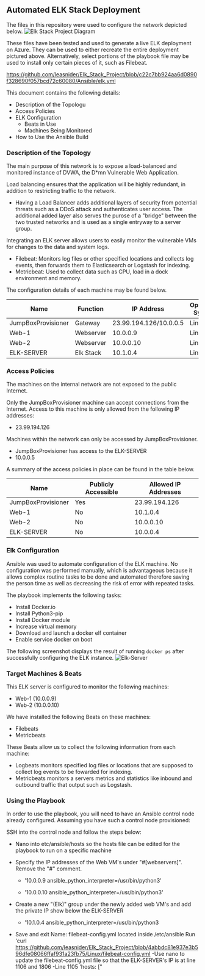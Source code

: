 ## Automated ELK Stack Deployment

The files in this repository were used to configure the network depicted below.
![Elk Stack Project Diagram](https://user-images.githubusercontent.com/91147087/155912807-96859e1c-4ead-43f7-a56a-2c7acf6e83c2.png)



These files have been tested and used to generate a live ELK deployment on Azure. They can be used to either recreate the entire deployment pictured above. Alternatively, select portions of the playbook file may be used to install only certain pieces of it, such as Filebeat.

  https://github.com/leasnider/Elk_Stack_Project/blob/c22c7bb924aa6d0890f328690f057bcd72c60080/Ansible/elk.yml

This document contains the following details:
- Description of the Topologu
- Access Policies
- ELK Configuration
  - Beats in Use
  - Machines Being Monitored
- How to Use the Ansible Build


### Description of the Topology

The main purpose of this network is to expose a load-balanced and monitored instance of DVWA, the D*mn Vulnerable Web Application.

Load balancing ensures that the application will be highly redundant, in addition to restricting traffic to the network.
- Having a Load Balancer adds additional layers of security from potential threats such as a DDoS attack and authenticates user access. The additional added layer also serves the purose of a "bridge" between the two trusted networks and is used as a single entryway to a server group.

Integrating an ELK server allows users to easily monitor the vulnerable VMs for changes to the data and system logs.
- Filebeat: Monitors log files or other specified locations and collects log events, then forwards them to Elasticsearch or Logstash for indexing.
- Metricbeat: Used to collect data such as CPU, load in a dock environment and memory.

The configuration details of each machine may be found below.


| Name     | Function | IP Address | Operating System |
|----------|----------|------------|------------------|
| JumpBoxProvisioner | Gateway  | 23.99.194.126/10.0.0.5   | Linux            |
| Web-1     |   Webserver       |   10.0.0.9         |   Linux               |
| Web-2    |   Webserver       |    10.0.0.10        |      Linux            |
| ELK-SERVER    |      Elk Stack    |     10.1.0.4       |        Linux          |

### Access Policies

The machines on the internal network are not exposed to the public Internet. 

Only the JumpBoxProvisioner machine can accept connections from the Internet. Access to this machine is only allowed from the following IP addresses:
- 23.99.194.126

Machines within the network can only be accessed by JumpBoxProvisioner.
- JumpBoxProvisioner has access to the ELK-SERVER
- 10.0.0.5

A summary of the access policies in place can be found in the table below.

| Name     | Publicly Accessible | Allowed IP Addresses |
|----------|---------------------|----------------------|
| JumpBoxProvisioner| Yes              | 23.99.194.126        |
|   Web-1       |    No                 |      10.1.0.4                |
|   Web-2      |      No               |       10.0.0.10               |
|   ELK-SERVER       |      No               |      10.0.0.4                |
### Elk Configuration

Ansible was used to automate configuration of the ELK machine. No configuration was performed manually, which is advantageous because it allows complex routine tasks to be done and automated therefore saving the person time as well as decreasing the risk of error with repeated tasks.

The playbook implements the following tasks:
- Install Docker.io
- Install Python3-pip
- Install Docker module
- Increase virtual memory
- Download and launch a docker elf container
- Enable service docker on boot


The following screenshot displays the result of running `docker ps` after successfully configuring the ELK instance.
![Elk-Server](https://user-images.githubusercontent.com/91147087/156050002-ef3cba6b-ab7b-4fee-9e37-a13e6ba98c45.png)



### Target Machines & Beats
This ELK server is configured to monitor the following machines:
- Web-1 (10.0.0.9)
- Web-2 (10.0.0.10)

We have installed the following Beats on these machines:
- Filebeats
- Metricbeats

These Beats allow us to collect the following information from each machine:
- Logbeats monitors specified log files or locations that are supposed to collect log events to be fowarded for indexing.
- Metricbeats monitors a servers metrics and statistics like inbound and outbound traffic that output such as Logstash.


### Using the Playbook
In order to use the playbook, you will need to have an Ansible control node already configured. Assuming you have such a control node provisioned: 

SSH into the control node and follow the steps below:
- Nano into etc/ansible/hosts so the hosts file can be edited for the playbook to run on a specific machine
- Specify the IP addresses of the Web VM's under "#[webservers]". Remove the "#" comment.
  
  - '10.0.0.9 ansible_python_interpreter=/usr/bin/python3'
  
  - '10.0.0.10 ansible_python_interpreter=/usr/bin/python3'

- Create a new "(Elk)" group under the newly added web VM's and add the private IP show below the ELK-SERVER
  - '10.1.0.4 ansible_python_interpreter=/usr/bin/python3
 - Save and exit
Name: filebeat-config.yml located inside /etc/ansible
Run 'curl
https://github.com/leasnider/Elk_Stack_Project/blob/4abbdc81e937e3b596dfe08066ffaf931a23fb75/Linux/filebeat-config.yml
-Use nano to update the filebeat-config.yml file so that the ELK-SERVER's IP is at line 1106 and 1806
 -Line 1105 'hosts: ["
